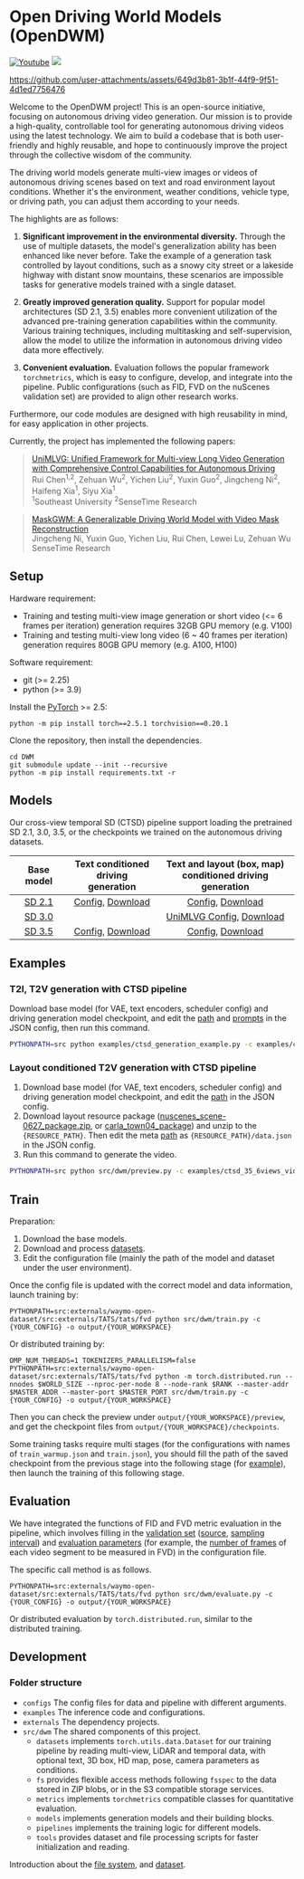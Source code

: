 # Open Driving World Models (OpenDWM)

[![Youtube](https://badges.aleen42.com/src/youtube.svg)](https://youtu.be/j9RRj-xzOA4) [<img src=https://img.shields.io/badge/%E4%B8%AD%E6%96%87%E7%AE%80%E4%BB%8B-blue>](README_intro_zh.md) 

https://github.com/user-attachments/assets/649d3b81-3b1f-44f9-9f51-4d1ed7756476

Welcome to the OpenDWM project! This is an open-source initiative, focusing on autonomous driving video generation. Our mission is to provide a high-quality, controllable tool for generating autonomous driving videos using the latest technology. We aim to build a codebase that is both user-friendly and highly reusable, and hope to continuously improve the project through the collective wisdom of the community.

The driving world models generate multi-view images or videos of autonomous driving scenes based on text and road environment layout conditions. Whether it's the environment, weather conditions, vehicle type, or driving path, you can adjust them according to your needs.

The highlights are as follows:

1. **Significant improvement in the environmental diversity.** Through the use of multiple datasets, the model's generalization ability has been enhanced like never before. Take the example of a generation task controlled by layout conditions, such as a snowy city street or a lakeside highway with distant snow mountains, these scenarios are impossible tasks for generative models trained with a single dataset.

2. **Greatly improved generation quality.** Support for popular model architectures (SD 2.1, 3.5) enables more convenient utilization of the advanced pre-training generation capabilities within the community. Various training techniques, including multitasking and self-supervision, allow the model to utilize the information in autonomous driving video data more effectively.

3. **Convenient evaluation.** Evaluation follows the popular framework `torchmetrics`, which is easy to configure, develop, and integrate into the pipeline. Public configurations (such as FID, FVD on the nuScenes validation set) are provided to align other research works.

Furthermore, our code modules are designed with high reusability in mind, for easy application in other projects.

Currently, the project has implemented the following papers:

> [UniMLVG: Unified Framework for Multi-view Long Video Generation with Comprehensive Control Capabilities for Autonomous Driving](https://sensetime-fvg.github.io/UniMLVG)<br>
> Rui Chen<sup>1,2</sup>, Zehuan Wu<sup>2</sup>, Yichen Liu<sup>2</sup>, Yuxin Guo<sup>2</sup>, Jingcheng Ni<sup>2</sup>, Haifeng Xia<sup>1</sup>, Siyu Xia<sup>1</sup><br>
> <sup>1</sup>Southeast University <sup>2</sup>SenseTime Research

> [MaskGWM: A Generalizable Driving World Model with Video Mask Reconstruction](https://sensetime-fvg.github.io/MaskGWM)<br>
> Jingcheng Ni, Yuxin Guo, Yichen Liu, Rui Chen, Lewei Lu, Zehuan Wu<br>
> SenseTime Research

## Setup

Hardware requirement:

* Training and testing multi-view image generation or short video (<= 6 frames per iteration) generation requires 32GB GPU memory (e.g. V100)
* Training and testing multi-view long video (6 ~ 40 frames per iteration) generation requires 80GB GPU memory (e.g. A100, H100)

Software requirement:

* git (>= 2.25)
* python (>= 3.9)

Install the [PyTorch](https://pytorch.org/) >= 2.5:

```
python -m pip install torch==2.5.1 torchvision==0.20.1
```

Clone the repository, then install the dependencies.

```
cd DWM
git submodule update --init --recursive
python -m pip install requirements.txt -r
```

## Models

Our cross-view temporal SD (CTSD) pipeline support loading the pretrained SD 2.1, 3.0, 3.5, or the checkpoints we trained on the autonomous driving datasets.

| Base model | Text conditioned <br/> driving generation | Text and layout (box, map) <br/> conditioned driving generation |
| :-: | :-: | :-: |
| [SD 2.1](https://huggingface.co/stabilityai/stable-diffusion-2-1) | [Config](configs/ctsd/multi_datasets/ctsd_21_tirda_nwao.json), [Download](http://103.237.29.236:10030/ctsd_21_tirda_nwao_30k.pth) | [Config](configs/ctsd/multi_datasets/ctsd_21_tirda_bm_nwa.json), [Download](http://103.237.29.236:10030/ctsd_21_tirda_bm_nwa_30k.pth) |
| [SD 3.0](https://huggingface.co/stabilityai/stable-diffusion-3-medium-diffusers) | | [UniMLVG Config](configs/ctsd/unimlvg/ctsd_unimlvg_stage3_tirda_bm_nwa.json), [Download](http://103.237.29.236:10030/ctsd_unimlvg_tirda_bm_nwa_60k.pth) |
| [SD 3.5](https://huggingface.co/stabilityai/stable-diffusion-3.5-medium) | [Config](configs/ctsd/multi_datasets/ctsd_35_tirda_nwao.json), [Download](http://103.237.29.236:10030/ctsd_35_tirda_nwao_20k.pth) | [Config](configs/ctsd/multi_datasets/ctsd_35_tirda_bm_nwao.json), [Download](http://103.237.29.236:10030/ctsd_35_tirda_bm_nwao_40k.pth) |

## Examples

### T2I, T2V generation with CTSD pipeline

Download base model (for VAE, text encoders, scheduler config) and driving generation model checkpoint, and edit the [path](examples/ctsd_35_6views_image_generation.json#L102) and [prompts](examples/ctsd_35_6views_image_generation.json#L221) in the JSON config, then run this command.

```bash
PYTHONPATH=src python examples/ctsd_generation_example.py -c examples/ctsd_35_6views_image_generation.json -o output/ctsd_35_6views_image_generation
```

### Layout conditioned T2V generation with CTSD pipeline

1. Download base model (for VAE, text encoders, scheduler config) and driving generation model checkpoint, and edit the [path](examples/ctsd_35_6views_video_generation_with_layout.json#L156) in the JSON config.
2. Download layout resource package ([nuscenes_scene-0627_package.zip](http://103.237.29.236:10030/nuscenes_scene-0627_package.zip), or [carla_town04_package](http://103.237.29.236:10030/carla_town04_package.zip)) and unzip to the `{RESOURCE_PATH}`. Then edit the meta [path](examples/ctsd_35_6views_video_generation_with_layout.json#L162) as `{RESOURCE_PATH}/data.json` in the JSON config.
3. Run this command to generate the video.

```bash
PYTHONPATH=src python src/dwm/preview.py -c examples/ctsd_35_6views_video_generation_with_layout.json -o output/ctsd_35_6views_video_generation_with_layout
```

## Train

Preparation:

1. Download the base models.
2. Download and process [datasets](docs/Datasets.md).
3. Edit the configuration file (mainly the path of the model and dataset under the user environment).

Once the config file is updated with the correct model and data information, launch training by:

```
PYTHONPATH=src:externals/waymo-open-dataset/src:externals/TATS/tats/fvd python src/dwm/train.py -c {YOUR_CONFIG} -o output/{YOUR_WORKSPACE}
```

Or distributed training by:

```
OMP_NUM_THREADS=1 TOKENIZERS_PARALLELISM=false PYTHONPATH=src:externals/waymo-open-dataset/src:externals/TATS/tats/fvd python -m torch.distributed.run --nnodes $WORLD_SIZE --nproc-per-node 8 --node-rank $RANK --master-addr $MASTER_ADDR --master-port $MASTER_PORT src/dwm/train.py -c {YOUR_CONFIG} -o output/{YOUR_WORKSPACE}
```

Then you can check the preview under `output/{YOUR_WORKSPACE}/preview`, and get the checkpoint files from `output/{YOUR_WORKSPACE}/checkpoints`.

Some training tasks require multi stages (for the configurations with names of `train_warmup.json` and `train.json`), you should fill the path of the saved checkpoint from the previous stage into the following stage (for [example](configs/ctsd/single_dataset/ctsd_21_tirda_bm_nusc_a.json#L200)), then launch the training of this following stage.

## Evaluation

We have integrated the functions of FID and FVD metric evaluation in the pipeline, which involves filling in the [validation set](configs/ctsd/single_dataset/ctsd_21_crossview_tirda_bm_nusc_a.json#L394) ([source](configs/ctsd/single_dataset/ctsd_21_crossview_tirda_bm_nusc_a.json#L398), [sampling interval](configs/ctsd/single_dataset/ctsd_21_crossview_tirda_bm_nusc_a.json#L408)) and [evaluation parameters](configs/ctsd/single_dataset/ctsd_21_crossview_tirda_bm_nusc_a.json#L192) (for example, the [number of frames](configs/ctsd/single_dataset/ctsd_21_tirda_bm_nusc_a.json#L212) of each video segment to be measured in FVD) in the configuration file.

The specific call method is as follows.

```
PYTHONPATH=src:externals/waymo-open-dataset/src:externals/TATS/tats/fvd python src/dwm/evaluate.py -c {YOUR_CONFIG} -o output/{YOUR_WORKSPACE}
```

Or distributed evaluation by `torch.distributed.run`, similar to the distributed training.

## Development

### Folder structure

* `configs` The config files for data and pipeline with different arguments.
* `examples` The inference code and configurations.
* `externals` The dependency projects.
* `src/dwm` The shared components of this project.
  * `datasets` implements `torch.utils.data.Dataset` for our training pipeline by reading multi-view, LiDAR and temporal data, with optional text, 3D box, HD map, pose, camera parameters as conditions.
  * `fs` provides flexible access methods following `fsspec` to the data stored in ZIP blobs, or in the S3 compatible storage services.
  * `metrics` implements `torchmetrics` compatible classes for quantitative evaluation.
  * `models` implements generation models and their building blocks.
  * `pipelines` implements the training logic for different models.
  * `tools` provides dataset and file processing scripts for faster initialization and reading.

Introduction about the [file system](src/dwm/fs/README.md), and [dataset](src/dwm/datasets/README.md).
